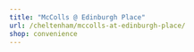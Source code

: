 ```yaml
---
title: "McColls @ Edinburgh Place"
url: /cheltenham/mccolls-at-edinburgh-place/
shop: convenience
---
```

